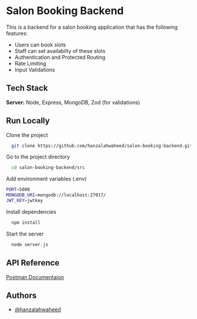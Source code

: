 
# Salon Booking Backend 

This is a backend for a salon booking application that has the following features:
- Users can book slots
- Staff can set availabilty of these slots
- Authentication and Protected Routing
- Rate Limiting
- Input Validations


## Tech Stack


**Server:** Node, Express, MongoDB, Zod (for validations)


## Run Locally

Clone the project

```bash
  git clone https://github.com/hanzalahwaheed/salon-booking-backend.git
```

Go to the project directory

```bash
  cd salon-booking-backend/src
```

Add environment variables (.env)

```bash
PORT=5000
MONGODB_URI=mongodb://localhost:27017/
JWT_KEY=jwtkey
```

Install dependencies

```bash
  npm install
```

Start the server

```bash
  node server.js
```


## API Reference

[Postman Documentaion](https://documenter.getpostman.com/view/26562991/2sA3Bg8uAJ)


## Authors

- [@hanzalahwaheed](https://www.github.com/hanzalahwaheed)


